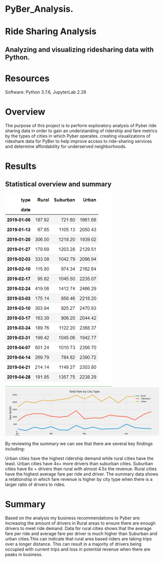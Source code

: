 # PyBer_Analysis.
# Ride Sharing Analysis

## Analyzing and visualizing ridesharing data with Python.

# Resources
Software: Python 3.7.6, JupyterLab 2.26
# Overview
The purpose of this project is to perform exploratory analysis of Pyber ride sharing data in order to gain an understanding of ridership and fare metrics by the types of cities in which Pyber operates. creating visualizations of rideshare data for PyBer to help improve access to ride-sharing services and determine affordability for underserved neighborhoods.

# Results
## Statistical overview and summary
![alt text](https://github.com/tarini-mi7/PyBer_Analysis/blob/main/analysis/Pyber_summary.png)
![alt text](https://github.com/tarini-mi7/PyBer_Analysis/blob/main/analysis/Pyber_fare_summary.png)




By reviewing the summary we can see that there are several key findings including:

Urban cities have the highest ridership demand while rural cities have the least.
Urban cities have 4x+ more drivers than suburban cities.
Suburban cities have 6x + drivers than rural with almost 4.5x the revenue.
Rural cities have the highest average fare per ride and driver.
The summary data shows a relationship in which fare revenue is higher by city type when there is a larger ratio of drivers to rides.
# Summary
Based on the analysis my business recommendations to Pyber are: Increasing the amount of drivers in Rural areas to ensure there are enough drivers to meet ride demand. Data for rural cities shows that the average fare per ride and average fare per driver is much higher than Suburban and urban cities.This can indicate that rural area based riders are taking trips over a longer distance. This can result in a majority of drivers being occupied with current trips and loss in potential revenue when there are peaks in business.
